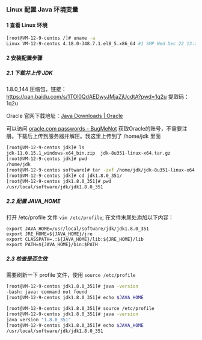 ### Linux 配置 Java 环境变量

#### 1 查看 Linux 环境

```sh
[root@VM-12-9-centos /]# uname -a
Linux VM-12-9-centos 4.18.0-348.7.1.el8_5.x86_64 #1 SMP Wed Dec 22 13:25:12 UTC 2021 x86_64 x86_64 x86_64 GNU/Linux
```

#### 2 安装配置步骤

##### 2.1 下载并上传 JDK

1.8.0_144 压缩包，链接：https://pan.baidu.com/s/1TOl0QdAEDwyJMjaZjUcdtA?pwd=1q2u 
提取码：1q2u 

Oracle 官网下载地址：[Java Downloads | Oracle](https://www.oracle.com/java/technologies/downloads/#java8) 

可以访问 [oracle.com passwords - BugMeNot](http://bugmenot.com/view/oracle.com) 获取Oracle的账号，不需要注册。下载后上传到服务器并解压。我这里上传到了 /home/jdk 里面

```sh
[root@VM-12-9-centos jdk]# ls
jdk-11.0.15.1_windows-x64_bin.zip  jdk-8u351-linux-x64.tar.gz
[root@VM-12-9-centos jdk]# pwd
/home/jdk
[root@VM-12-9-centos software]# tar -zxf /home/jdk/jdk-8u351-linux-x64.tar.gz -C ./jdk
[root@VM-12-9-centos jdk]# cd jdk1.8.0_351/
[root@VM-12-9-centos jdk1.8.0_351]# pwd
/usr/local/software/jdk/jdk1.8.0_351
```

##### 2.2 配置 JAVA_HOME 

打开 /etc/profile 文件 `vim /etc/profile`; 在文件末尾处添加以下内容：

```properties
export JAVA_HOME=/usr/local/software/jdk/jdk1.8.0_351
export JRE_HOME=${JAVA_HOME}/jre
export CLASSPATH=.:${JAVA_HOME}/lib:${JRE_HOME}/lib
export PATH=${JAVA_HOME}/bin:$PATH
```

##### 2.3 检查是否生效

需要刷新一下 profile 文件，使用 `source /etc/profile`

```sh
[root@VM-12-9-centos jdk1.8.0_351]# java -version
-bash: java: command not found
[root@VM-12-9-centos jdk1.8.0_351]# echo $JAVA_HOME

[root@VM-12-9-centos jdk1.8.0_351]# source /etc/profile
[root@VM-12-9-centos jdk1.8.0_351]# java -version
java version "1.8.0_351"
[root@VM-12-9-centos jdk1.8.0_351]# echo $JAVA_HOME
/usr/local/software/jdk/jdk1.8.0_351
```

